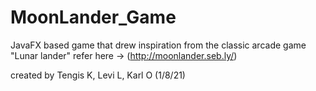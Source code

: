 # MoonLander_Game
JavaFX based game that drew inspiration from the classic arcade game "Lunar lander" refer here -> (http://moonlander.seb.ly/)

created by Tengis K, Levi L, Karl O (1/8/21)
